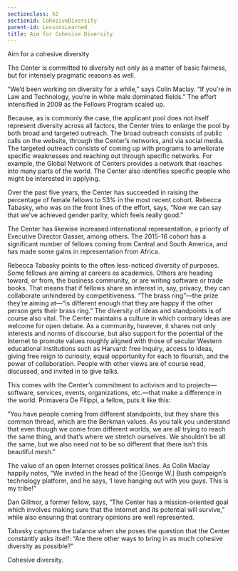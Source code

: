 ```yaml
---
sectionclass: h2
sectionid: CohesiveDiversity
parent-id: LessonsLearned
title: Aim for Cohesive Diversity
---
```

Aim for a cohesive diversity

The Center is committed to diversity not only as a matter of basic fairness, but for intensely pragmatic reasons as well.

“We’d been working on diversity for a while,” says Colin Maclay. “If you’re in Law and Technology, you’re in white male dominated fields.” The effort intensified in 2009 as the Fellows Program scaled up.

Because, as is commonly the case, the applicant pool does not itself represent diversity across all factors, the Center tries to enlarge the pool by both broad and targeted outreach. The broad outreach consists of public calls on the website, through the Center’s networks, and via social media. The targeted outreach consists of coming up with programs to ameliorate specific weaknesses and reaching out through specific networks. For example, the Global Network of Centers provides a network that reaches into many parts of the world. The Center also identifies specific people who might be interested in applying.

Over the past five years, the Center has succeeded in raising the percentage of female fellows to 53% in the most recent cohort. Rebecca Tabasky, who was on the front lines of the effort, says, “Now we can say that we’ve achieved gender parity, which feels really good.”

The Center has likewise increased international representation, a priority of Executive Director Gasser, among others. The 2015-16 cohort has a significant number of fellows coming from Central and South America, and has made some gains in representation from Africa.

Rebecca Tabasky points to the often less-noticed diversity of purposes. Some fellows are aiming at careers as academics. Others are heading toward, or from, the business community, or are writing software or trade books. That means that if fellows share an interest in, say, privacy, they can collaborate unhindered by competitiveness. “The brass ring”—the prize they’re aiming at—“is different enough that they are happy if the other person gets their brass ring.”
The diversity of ideas and standpoints is of course also vital. The Center maintains a culture in which contrary ideas are welcome for open debate. As a community, however, it shares not only interests and norms of discourse, but also support for the potential of the Internet to promote values roughly aligned with those of secular Western educational institutions such as Harvard: free inquiry, access to ideas, giving free reign to curiosity, equal opportunity for each to flourish, and the power of collaboration. People with other views are of course read, discussed, and invited in to give talks.

This comes with the Center’s commitment to activism and to projects—software, services, events, organizations, etc.—that make a difference in the world. Primavera De Filippi, a fellow, puts it like this:

“You have people coming from different standpoints, but they share this common thread, which are the Berkman values. As you talk you understand that even though we come from different worlds, we are all trying to reach the same thing, and that’s where we stretch ourselves. We shouldn’t be all the same, but we also need not to be so different that there isn’t this beautiful mesh.”

The value of an open Internet crosses political lines. As Colin Maclay happily notes, “We invited in the head of the [George W.] Bush campaign’s technology platform, and he says, ‘I love hanging out with you guys. This is my tribe!”

Dan Gillmor, a former fellow, says, “The Center has a mission-oriented goal which involves making sure that the Internet and its potential will survive,” while also ensuring that contrary opinions are well represented.

Tabasky captures the balance when she poses the question that the Center constantly asks itself: “Are there other ways to bring in as much cohesive diversity as possible?”

Cohesive diversity.

